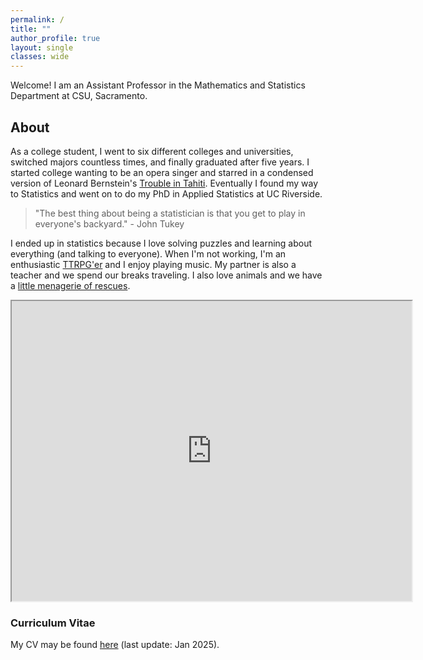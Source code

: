 ```yaml
---
permalink: /
title: ""
author_profile: true
layout: single
classes: wide
---
```


Welcome! I am an Assistant Professor in the Mathematics and Statistics Department at CSU, Sacramento. 

## About

As a college student, I went to six different colleges and universities, switched majors countless times, and finally graduated after five years. I started college wanting to be an opera singer and starred in a condensed version of Leonard Bernstein's <a href="https://vimeo.com/32599888" target="_blank">Trouble in Tahiti</a>. Eventually I found my way to Statistics and went on to do my PhD in Applied Statistics at UC Riverside. 

> "The best thing about being a statistician is that you get to play in everyone's backyard." - John Tukey

I ended up in statistics because I love solving puzzles and learning about everything (and talking to everyone). When I'm not working, I'm an enthusiastic <a href="https://2e.aonprd.com/" target="_blank">TTRPG'er</a> and I enjoy playing music. My partner is also a teacher and we spend our breaks traveling. I also love animals and we have a <a href="https://lgpperry.github.io/Meet-the-Rescues/">little menagerie of rescues</a>. 

<iframe src="https://www.google.com/maps/d/embed?mid=1YRZ24pWx3K3KYFq9kcG_b70r-9-GMVw&hl=en&ehbc=2E312F" width="640" height="480"></iframe> 

### Curriculum Vitae
My CV may be found <a href="https://lgpperry.github.io/PerryCV.pdf" target="_blank">here</a> (last update: Jan 2025).
